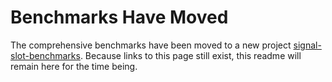 Benchmarks Have Moved
=====================

The comprehensive benchmarks have been moved to a new project [signal-slot-benchmarks](https://github.com/NoAvailableAlias/signal-slot-benchmarks/tree/master/#performance). Because links to this page still exist, this readme will remain here for the time being.

